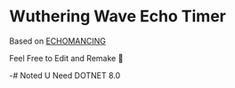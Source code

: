 # Wuthering Wave Echo Timer
Based on <a href="https://docs.google.com/spreadsheets/d/1Wixi5VK2EGO1oqbiFDkhRPCYjnhMTRrUPV3ZmynaAaI/edit?gid=413394713#gid=413394713" target="_blank">ECHOMANCING</a>

Feel Free to Edit and Remake 💙

-# Noted U Need DOTNET 8.0
